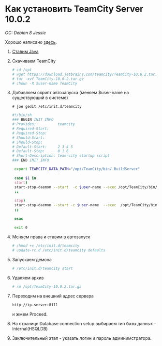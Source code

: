 # Как установить TeamCity Server 10.0.2
*OC: Debian 8 Jessie*

Хорошо написано [здесь](http://maxim.rubchinsky.com/install-teamcity-ubuntu/).

1. [Ставим Java](https://linux.nesterof.com/install_java_8_ppa.html)
2. Скачиваем TeamCity 
   ```bash
   # cd /opt
   # wget https://download.jetbrains.com/teamcity/TeamCity-10.0.2.tar.gz
   # tar -xvf TeamCity-10.0.2.tar.gz
   # chown -R $user-name TeamCity
   ```
   
3. Добавляем скрипт автозапуска (меняем $user-name на существующий в системе)
   ```
   # joe gedit /etc/init.d/teamcity
   ```
   ```bash
   #!/bin/sh
   ### BEGIN INIT INFO
   # Provides:          teamcity
   # Required-Start:
   # Required-Stop:
   # Should-Start:
   # Should-Stop:
   # Default-Start:     2 3 4 5
   # Default-Stop:      0 1 6
   # Short-Description: team-city startup script
   ### END INIT INFO

    export TEAMCITY_DATA_PATH="/opt/TeamCity/bin/.BuildServer"
         
    case $1 in
    start)
    start-stop-daemon --start  -c $user-name --exec /opt/TeamCity/bin/runAll.sh start
    ;;
         
    stop)
    start-stop-daemon --start -c $user-name  --exec  /opt/TeamCity/bin/runAll.sh stop
    ;;
         
    esac
         
    exit 0
   ```
   
4. Меняем права и ставим в автозапуск
   ```bash
   # chmod +x /etc/init.d/teamcity
   # update-rc.d /etc/init.d/teamcity defaults
   ```
   
5. Запускаем демона
   ```bash
   # /etc/init.d/teamcity start
   ```
   
6. Удаляем архив
   ```bash
   # rm /opt/TeamCity-10.0.2.tar.gz
   ```

7. Переходим на внешний адрес сервера 
   ```bash
   http://ip.server:8111
   ```
   и жмем Proceed.
   
8. На странице Database connection setup выбираем тип базы данных - Internal(HSQLDB)
9. Заключительный этап - указать логин и пароль админимстратора.


